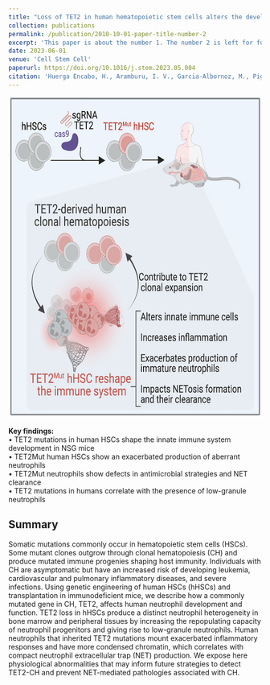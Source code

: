 ```yaml
---
title: "Loss of TET2 in human hematopoietic stem cells alters the development and function of neutrophils"
collection: publications
permalink: /publication/2010-10-01-paper-title-number-2
excerpt: 'This paper is about the number 1. The number 2 is left for future work.'
date: 2023-06-01
venue: 'Cell Stem Cell'
paperurl: https://doi.org/10.1016/j.stem.2023.05.004
citation: 'Huerga Encabo, H., Aramburu, I. V., Garcia-Albornoz, M., Piganeau, M., Wood, H., Song, A., Ferrelli, A., Sharma, A., Minutti, C. M., Domart, M. C., Papazoglou, D., Gurashi, K., Llorian Sopena, M., Goldstone, R., Fallesen, T., Wang, Q., Ariza-McNaughton, L., Wiseman, D. H., Batta, K., Gupta, R., … Bonnet, D. (2023). Loss of TET2 in human hematopoietic stem cells alters the development and function of neutrophils. Cell stem cell, 30(6), 781–799.e9.'
---
```


<div class="publication-image">
  <img src="https://raw.githubusercontent.com/EspressoKris/Portfolio/master/images/GraphicalAbstracts/2023_HuergaEncabo.jpg" alt="Graphical Abstract" style="width: 640px; height: 640px;">
  <p class="caption">
    <strong>Key findings:</strong><br/>
    • TET2 mutations in human HSCs shape the innate immune system development in NSG mice<br/>
    • TET2Mut human HSCs show an exacerbated production of aberrant neutrophils<br/>
    • TET2Mut neutrophils show defects in antimicrobial strategies and NET clearance<br/>
    • TET2 mutations in humans correlate with the presence of low-granule neutrophils
  </p>
</div> 

## Summary

Somatic mutations commonly occur in hematopoietic stem cells (HSCs). Some mutant clones outgrow through clonal hematopoiesis (CH) and produce mutated immune progenies shaping host immunity. Individuals with CH are asymptomatic but have an increased risk of developing leukemia, cardiovascular and pulmonary inflammatory diseases, and severe infections. Using genetic engineering of human HSCs (hHSCs) and transplantation in immunodeficient mice, we describe how a commonly mutated gene in CH, TET2, affects human neutrophil development and function. TET2 loss in hHSCs produce a distinct neutrophil heterogeneity in bone marrow and peripheral tissues by increasing the repopulating capacity of neutrophil progenitors and giving rise to low-granule neutrophils. Human neutrophils that inherited TET2 mutations mount exacerbated inflammatory responses and have more condensed chromatin, which correlates with compact neutrophil extracellular trap (NET) production. We expose here physiological abnormalities that may inform future strategies to detect TET2-CH and prevent NET-mediated pathologies associated with CH. 